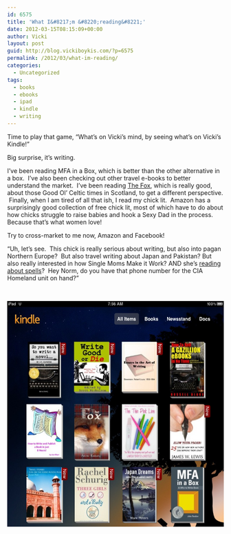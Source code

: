 ```yaml
---
id: 6575
title: 'What I&#8217;m &#8220;reading&#8221;'
date: 2012-03-15T08:15:09+00:00
author: Vicki
layout: post
guid: http://blog.vickiboykis.com/?p=6575
permalink: /2012/03/what-im-reading/
categories:
  - Uncategorized
tags:
  - books
  - ebooks
  - ipad
  - kindle
  - writing
---
```

Time to play that game, &#8220;What&#8217;s on Vicki&#8217;s mind, by seeing what&#8217;s on Vicki&#8217;s Kindle!&#8221;

Big surprise, it&#8217;s writing.

I&#8217;ve been reading MFA in a Box, which is better than the other alternative in a box.  I&#8217;ve also been checking out other travel e-books to better understand the market.  I&#8217;ve been reading <a href="http://www.amazon.com/The-Fox-ebook/dp/B001OC5KS0" target="_blank">The Fox</a>, which is really good, about those Good Ol&#8217; Celtic times in Scotland, to get a different perspective.  Finally, when I am tired of all that ish, I read my chick lit.  Amazon has a surprisingly good collection of free chick lit, most of which have to do about how chicks struggle to raise babies and hook a Sexy Dad in the process.   Because that&#8217;s what women love!

Try to cross-market to me now, Amazon and Facebook!

&#8220;Uh, let&#8217;s see.  This chick is really serious about writing, but also into pagan Northern Europe?  But also travel writing about Japan and Pakistan? But also really interested in how Single Moms Make it Work? AND she&#8217;s <a href="http://blog.vickiboykis.com/2011/08/book-review-the-magicians-by-lev-grossman/" target="_blank">reading about spells</a>?  Hey Norm, do you have that phone number for the CIA Homeland unit on hand?&#8221;

&nbsp;

<p style="text-align: center;">
  <a href="https://raw.githubusercontent.com/veekaybee/wlb/gh-pages/assets/images/2012/03/photo.jpg"><img class="aligncenter  wp-image-6576" title="photo" src="https://raw.githubusercontent.com/veekaybee/wlb/gh-pages/assets/images/2012/03/photo.jpg" alt="" width="538" height="524" /></a>
</p>